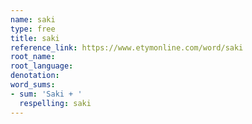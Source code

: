```yaml
---
name: saki
type: free
title: saki
reference_link: https://www.etymonline.com/word/saki
root_name: 
root_language: 
denotation: 
word_sums:
- sum: 'Saki + '
  respelling: saki
---
```

